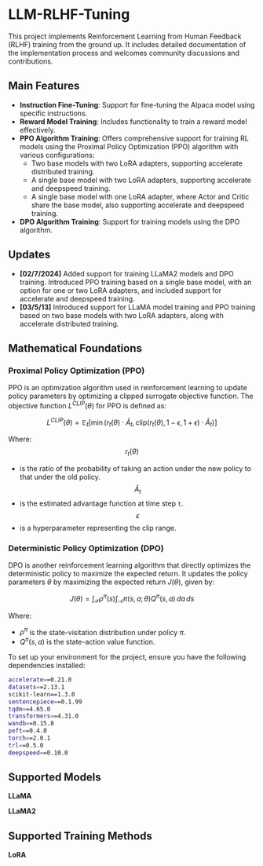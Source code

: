 # LLM-RLHF-Tuning

This project implements Reinforcement Learning from Human Feedback (RLHF) training from the ground up. It includes detailed documentation of the implementation process and welcomes community discussions and contributions.


## Main Features

- **Instruction Fine-Tuning**: Support for fine-tuning the Alpaca model using specific instructions.
- **Reward Model Training**: Includes functionality to train a reward model effectively.
- **PPO Algorithm Training**: Offers comprehensive support for training RL models using the Proximal Policy Optimization (PPO) algorithm with various configurations:
    - Two base models with two LoRA adapters, supporting accelerate distributed training.
    - A single base model with two LoRA adapters, supporting accelerate and deepspeed training.
    - A single base model with one LoRA adapter, where Actor and Critic share the base model, also supporting accelerate and deepspeed training.
- **DPO Algorithm Training**: Support for training models using the DPO algorithm.

## Updates

- **[02/7/2024]** Added support for training LLaMA2 models and DPO training. Introduced PPO training based on a single base model, with an option for one or two LoRA adapters, and included support for accelerate and deepspeed training.
- **[03/5/13]** Introduced support for LLaMA model training and PPO training based on two base models with two LoRA adapters, along with accelerate distributed training.

## Mathematical Foundations

### Proximal Policy Optimization (PPO)

PPO is an optimization algorithm used in reinforcement learning to update policy parameters by optimizing a clipped surrogate objective function. The objective function $L^{CLIP}(\theta)$ for PPO is defined as:

$$
L^{CLIP}(\theta) = \mathbb{E}_t \left[ \min \left( r_t(\theta) \cdot \hat{A}_t, \text{clip} \left( r_t(\theta), 1 - \epsilon, 1 + \epsilon \right) \cdot \hat{A}_t \right) \right]
$$

Where:
$$r_t(\theta)$$
- is the ratio of the probability of taking an action under the new policy to that under the old policy.
$$\hat{A}_t$$ 
- is the estimated advantage function at time step `t`.
$$\epsilon $$ 
- is a hyperparameter representing the clip range.

### Deterministic Policy Optimization (DPO)

DPO is another reinforcement learning algorithm that directly optimizes the deterministic policy to maximize the expected return. It updates the policy parameters $\theta$ by maximizing the expected return $J(\theta)$, given by:

$$
J(\theta) = \int_{\mathcal{S}} \rho^{\pi}(s) \int_{\mathcal{A}} \pi(s, a; \theta) Q^{\pi}(s, a) \, da \, ds
$$

Where:
- $\rho^{\pi}$ is the state-visitation distribution under policy $\pi$.
- $Q^{\pi}(s, a)$ is the state-action value function.



To set up your environment for the project, ensure you have the following dependencies installed:

```bash
accelerate==0.21.0
datasets==2.13.1
scikit-learn==1.3.0
sentencepiece==0.1.99
tqdm==4.65.0
transformers==4.31.0
wandb==0.15.8
peft==0.4.0
torch==2.0.1
trl==0.5.0
deepspeed==0.10.0
```

## Supported Models
**LLaMA**

**LLaMA2**
## Supported Training Methods
**LoRA**
